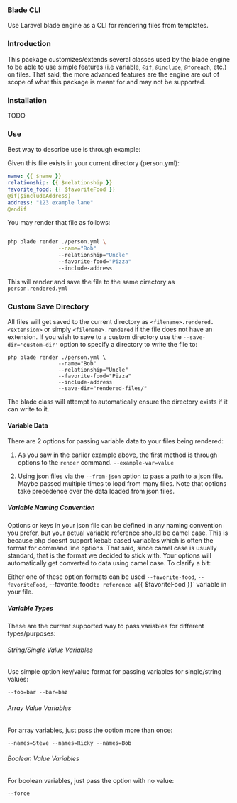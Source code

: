 ### Blade CLI

Use Laravel blade engine as a CLI for rendering files from templates.


### Introduction

This package customizes/extends several classes used by the blade engine to be able to use simple features (i.e variable, `@if`, `@include`, `@foreach`, etc.)
on files. That said, the more advanced features are the engine are out of scope of what this package is meant for and may not be supported.

### Installation

TODO
### Use

Best way to describe use is through example:

Given this file exists in your current directory (person.yml):

```yaml
name: {{ $name }}
relationship: {{ $relationship }}
favorite_food: {{ $favoriteFood }}
@if($includeAddress)
address: "123 example lane"
@endif
```

You may render that file as follows:

```bash

php blade render ./person.yml \
                --name="Bob"
                --relationship="Uncle"
                --favorite-food="Pizza"
                --include-address
```

This will render and save the file to the same directory as `person.rendered.yml`

### Custom Save Directory

All files will get saved to the current directory as `<filename>.rendered.<extension>` or simply `<filename>.rendered` if the file does not have an extension.
If you wish to save to a custom directory use the `--save-dir='custom-dir'` option to specify a directory to write the file to:

```
php blade render ./person.yml \
                --name="Bob"
                --relationship="Uncle"
                --favorite-food="Pizza"
                --include-address
                --save-dir="rendered-files/"

```


The blade class will attempt to automatically ensure the directory exists if it can write to it.

#### Variable Data

There are 2 options for passing variable data to your files being rendered:

1. As you saw in the earlier example above, the first method is through options to the `render` command. `--example-var=value`

2. Using json files via the `--from-json` option to pass a path to a json file. Maybe passed multiple times to load from many files. Note that options take precedence over the data loaded from json files.


##### Variable Naming Convention

Options or keys in your json file can be defined in any naming convention you prefer, but your actual variable reference should be camel case.
This is because php doesnt support kebab cased variables which is often the format for command line options. That said, since camel case is usually standard, that is the format we decided to stick with. Your options will automatically get converted to data using camel case. To clarify a bit:

Either one of these option formats can be used `--favorite-food`, `--favoriteFood`, --favorite_food` to reference a `{{ $favoriteFood }}` variable in your file.


##### Variable Types

These are the current supported way to pass variables for different types/purposes:

###### String/Single Value Variables

Use simple option key/value format for passing variables for single/string values:

`--foo=bar --bar=baz`

###### Array Value Variables

For array variables, just pass the option more than once:

`--names=Steve --names=Ricky --names=Bob`

###### Boolean Value Variables

For boolean variables, just pass the option with no value:

`--force`